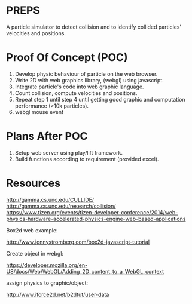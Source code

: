 PREPS
=====
A particle simulator to detect collision and to identify collided particles' velocities and positions.

Proof Of Concept (POC)
======================
1. Develop physic behaviour of particle on the web browser.
2. Write 2D with web graphics library, (webgl) using javascript.
3. Integrate particle's code into web graphic language.
4. Count collision, compute velocities and positions.
5. Repeat step 1 until step 4 until getting good graphic and computation performance (>10k particles).
6. webgl mouse event

Plans After POC
=================
1. Setup web server using play/lift framework.
2. Build functions according to requirement (provided excel).
 
Resources
=========
http://gamma.cs.unc.edu/CULLIDE/
http://gamma.cs.unc.edu/research/collision/
https://www.tizen.org/events/tizen-developer-conference/2014/web-physics-hardware-accelerated-physics-engine-web-based-applications

Box2d web example:

http://www.jonnystromberg.com/box2d-javascript-tutorial

Create object in webgl:

https://developer.mozilla.org/en-US/docs/Web/WebGL/Adding_2D_content_to_a_WebGL_context

assign physics to graphic/object:

http://www.iforce2d.net/b2dtut/user-data

